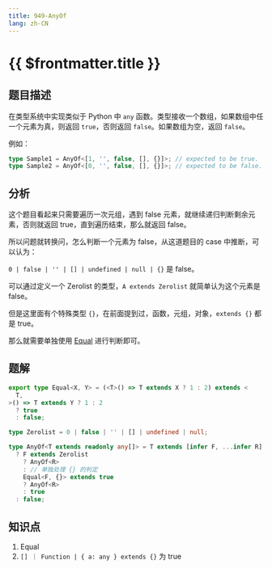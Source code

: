 ```yaml
---
title: 949-AnyOf
lang: zh-CN
---
```


# {{ $frontmatter.title }}

## 题目描述

在类型系统中实现类似于 Python 中 `any` 函数。类型接收一个数组，如果数组中任一个元素为真，则返回 `true`，否则返回 `false`。如果数组为空，返回 `false`。

例如：

```ts
type Sample1 = AnyOf<[1, '', false, [], {}]>; // expected to be true.
type Sample2 = AnyOf<[0, '', false, [], {}]>; // expected to be false.
```

## 分析

这个题目看起来只需要遍历一次元组，遇到 false 元素，就继续递归判断剩余元素，否则就返回 true，直到遍历结束，那么就返回 false。

所以问题就转换问，怎么判断一个元素为 false，从这道题目的 case 中推断，可以认为：

`0 | false | '' | [] | undefined | null | {}` 是 false。

可以通过定义一个 Zerolist 的类型，`A extends Zerolist` 就简单认为这个元素是 false。

但是这里面有个特殊类型 `{}`，在前面提到过，函数，元组，对象，`extends {}` 都是 true。

那么就需要单独使用 [Equal](/summary/%E5%88%A4%E6%96%AD%E4%B8%A4%E4%B8%AA%E7%B1%BB%E5%9E%8B%E7%9B%B8%E7%AD%89.md) 进行判断即可。

## 题解

```ts
export type Equal<X, Y> = (<T>() => T extends X ? 1 : 2) extends <
  T,
>() => T extends Y ? 1 : 2
  ? true
  : false;

type Zerolist = 0 | false | '' | [] | undefined | null;

type AnyOf<T extends readonly any[]> = T extends [infer F, ...infer R]
  ? F extends Zerolist
    ? AnyOf<R>
    : // 单独处理 {} 的判定
    Equal<F, {}> extends true
    ? AnyOf<R>
    : true
  : false;
```

## 知识点

1. Equal
2. `[] ｜ Function | { a: any } extends {}` 为 true
